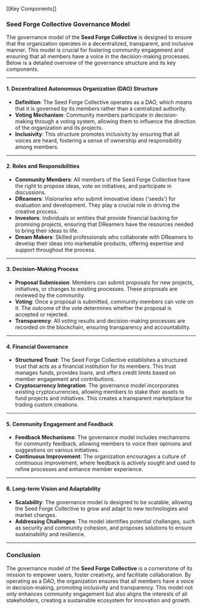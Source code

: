 [[Key Components]]
### **Seed Forge Collective Governance Model**

The governance model of the **Seed Forge Collective** is designed to ensure that the organization operates in a decentralized, transparent, and inclusive manner. This model is crucial for fostering community engagement and ensuring that all members have a voice in the decision-making processes. Below is a detailed overview of the governance structure and its key components.

---

#### **1. Decentralized Autonomous Organization (DAO) Structure**
- **Definition**: The Seed Forge Collective operates as a DAO, which means that it is governed by its members rather than a centralized authority.
- **Voting Mechanism**: Community members participate in decision-making through a voting system, allowing them to influence the direction of the organization and its projects.
- **Inclusivity**: This structure promotes inclusivity by ensuring that all voices are heard, fostering a sense of ownership and responsibility among members.

---

#### **2. Roles and Responsibilities**
- **Community Members**: All members of the Seed Forge Collective have the right to propose ideas, vote on initiatives, and participate in discussions.
- **DReamers**: Visionaries who submit innovative ideas ('seeds') for evaluation and development. They play a crucial role in driving the creative process.
- **Investors**: Individuals or entities that provide financial backing for promising projects, ensuring that DReamers have the resources needed to bring their ideas to life.
- **Dream Makers**: Skilled professionals who collaborate with DReamers to develop their ideas into marketable products, offering expertise and support throughout the process.

---

#### **3. Decision-Making Process**
- **Proposal Submission**: Members can submit proposals for new projects, initiatives, or changes to existing processes. These proposals are reviewed by the community.
- **Voting**: Once a proposal is submitted, community members can vote on it. The outcome of the vote determines whether the proposal is accepted or rejected.
- **Transparency**: All voting results and decision-making processes are recorded on the blockchain, ensuring transparency and accountability.

---

#### **4. Financial Governance**
- **Structured Trust**: The Seed Forge Collective establishes a structured trust that acts as a financial institution for its members. This trust manages funds, provides loans, and offers credit limits based on member engagement and contributions.
- **Cryptocurrency Integration**: The governance model incorporates existing cryptocurrencies, allowing members to stake their assets to fund projects and initiatives. This creates a transparent marketplace for trading custom creations.

---

#### **5. Community Engagement and Feedback**
- **Feedback Mechanisms**: The governance model includes mechanisms for community feedback, allowing members to voice their opinions and suggestions on various initiatives.
- **Continuous Improvement**: The organization encourages a culture of continuous improvement, where feedback is actively sought and used to refine processes and enhance member experience.

---

#### **6. Long-term Vision and Adaptability**
- **Scalability**: The governance model is designed to be scalable, allowing the Seed Forge Collective to grow and adapt to new technologies and market changes.
- **Addressing Challenges**: The model identifies potential challenges, such as security and community cohesion, and proposes solutions to ensure sustainability and resilience.

---

### **Conclusion**
The governance model of the **Seed Forge Collective** is a cornerstone of its mission to empower users, foster creativity, and facilitate collaboration. By operating as a DAO, the organization ensures that all members have a voice in decision-making, promoting inclusivity and transparency. This model not only enhances community engagement but also aligns the interests of all stakeholders, creating a sustainable ecosystem for innovation and growth.
